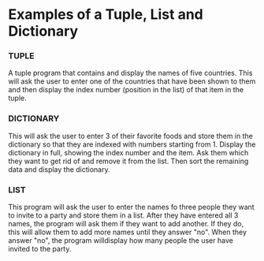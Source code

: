 # Examples of a Tuple, List and Dictionary

### TUPLE
A tuple program that contains and display the names of five countries. This will ask the user to enter one of the countries that have been shown to them and then display the index number (position in the list) of that item in the tuple.

### DICTIONARY
This will ask the user to enter 3 of their favorite foods and store them in the dictionary so that they are indexed with numbers starting from 1. Display the dictionary in full, showing the index number and the item. Ask them which they want to get rid of and remove it from the list. Then sort the remaining data and display the dictionary.

### LIST
This program will ask the user to enter the names fo three people they want to invite to a party and store them in a list. After they have entered all 3 names, the program will ask them if they want to add another. If they do, this will allow them to add more names until they answer "no". When they answer "no", the program willdisplay how many people the user have invited to the party.
 
